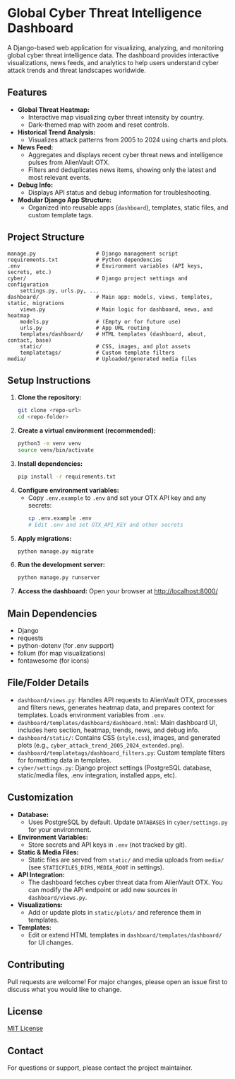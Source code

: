 # Global Cyber Threat Intelligence Dashboard

A Django-based web application for visualizing, analyzing, and monitoring global cyber threat intelligence data. The dashboard provides interactive visualizations, news feeds, and analytics to help users understand cyber attack trends and threat landscapes worldwide.

## Features

- **Global Threat Heatmap:**
  - Interactive map visualizing cyber threat intensity by country.
  - Dark-themed map with zoom and reset controls.
- **Historical Trend Analysis:**
  - Visualizes attack patterns from 2005 to 2024 using charts and plots.
- **News Feed:**
  - Aggregates and displays recent cyber threat news and intelligence pulses from AlienVault OTX.
  - Filters and deduplicates news items, showing only the latest and most relevant events.
- **Debug Info:**
  - Displays API status and debug information for troubleshooting.
- **Modular Django App Structure:**
  - Organized into reusable apps (`dashboard`), templates, static files, and custom template tags.

## Project Structure

```
manage.py                   # Django management script
requirements.txt            # Python dependencies
.env                        # Environment variables (API keys, secrets, etc.)
cyber/                      # Django project settings and configuration
    settings.py, urls.py, ...
dashboard/                  # Main app: models, views, templates, static, migrations
    views.py                # Main logic for dashboard, news, and heatmap
    models.py               # (Empty or for future use)
    urls.py                 # App URL routing
    templates/dashboard/    # HTML templates (dashboard, about, contact, base)
    static/                 # CSS, images, and plot assets
    templatetags/           # Custom template filters
media/                      # Uploaded/generated media files
```

## Setup Instructions

1. **Clone the repository:**
   ```bash
   git clone <repo-url>
   cd <repo-folder>
   ```
2. **Create a virtual environment (recommended):**
   ```bash
   python3 -m venv venv
   source venv/bin/activate
   ```
3. **Install dependencies:**
   ```bash
   pip install -r requirements.txt
   ```
4. **Configure environment variables:**
   - Copy `.env.example` to `.env` and set your OTX API key and any secrets:
     ```bash
     cp .env.example .env
     # Edit .env and set OTX_API_KEY and other secrets
     ```
5. **Apply migrations:**
   ```bash
   python manage.py migrate
   ```
6. **Run the development server:**
   ```bash
   python manage.py runserver
   ```
7. **Access the dashboard:**
   Open your browser at [http://localhost:8000/](http://localhost:8000/)

## Main Dependencies

- Django
- requests
- python-dotenv (for .env support)
- folium (for map visualizations)
- fontawesome (for icons)

## File/Folder Details

- `dashboard/views.py`: Handles API requests to AlienVault OTX, processes and filters news, generates heatmap data, and prepares context for templates. Loads environment variables from `.env`.
- `dashboard/templates/dashboard/dashboard.html`: Main dashboard UI, includes hero section, heatmap, trends, news, and debug info.
- `dashboard/static/`: Contains CSS (`style.css`), images, and generated plots (e.g., `cyber_attack_trend_2005_2024_extended.png`).
- `dashboard/templatetags/dashboard_filters.py`: Custom template filters for formatting data in templates.
- `cyber/settings.py`: Django project settings (PostgreSQL database, static/media files, .env integration, installed apps, etc).

## Customization

- **Database:**
  - Uses PostgreSQL by default. Update `DATABASES` in `cyber/settings.py` for your environment.
- **Environment Variables:**
  - Store secrets and API keys in `.env` (not tracked by git).
- **Static & Media Files:**
  - Static files are served from `static/` and media uploads from `media/` (see `STATICFILES_DIRS`, `MEDIA_ROOT` in settings).
- **API Integration:**
  - The dashboard fetches cyber threat data from AlienVault OTX. You can modify the API endpoint or add new sources in `dashboard/views.py`.
- **Visualizations:**
  - Add or update plots in `static/plots/` and reference them in templates.
- **Templates:**
  - Edit or extend HTML templates in `dashboard/templates/dashboard/` for UI changes.

## Contributing

Pull requests are welcome! For major changes, please open an issue first to discuss what you would like to change.

## License

[MIT License](LICENSE)

## Contact

For questions or support, please contact the project maintainer.
